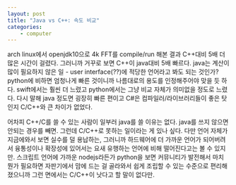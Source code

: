 ```yaml
---
layout: post
title: "Java vs C++: 속도 비교"
categories:
    - computer
---
```


arch linux에서 openjdk10으로 4k FFT를 compile/run 해본 결과 C++대비 5배 더 많은 시간이 걸렸다. 그러니까 거꾸로 보면 C++이 java대비 5배 빠르다. java는 계산이 많이 필요하지 않은 일 - user interface(??)에 적당한 언어라고 봐도 되는 것인가? python에 비하면 엄청나게 빠른 것이니까 나름대로의 용도를 인정해주어야 맞을 듯 하다. swift에서는 훨씬 더 느렸고 python에서는 그냥 비교 자체가 의미없을 정도로 느렸다. 다시 말해 java 정도면 굉장히 빠른 편이고 C#은 컴파일러/라이브러리들이 좋은 탓인지 C/C++와 큰 차이가 없었다.

어차피 C++/C를 쓸 수 있는 사람이 일부러 java를 쓸 이유는 없다. java를 쓰지 않으면 안되는 경우를 빼면. 그런데 C/C++로 못하는 일이라는 게 있나 싶다. 다만 언어 자체가 지금에와서 보면 실수를 덜 용납하는, 그러니까 하드웨어에 더 가까운 언어가 되어버려서 융통성이나 확장성에 있어서는 요새 유행하는 언어에 비해 떨어진다고는 볼 수 있지만. 스크립트 언어에 가까운 nodejs라든가 python을 보면 커뮤니티가 발전해서 마치 뭔가 필요하면 자판기에서 맘에 드는 걸 골라와서 쉽게 조립할 수 있는 수준으로 편리해졌으니까 그런 면에서는 C/C++이 낫다고 할 말이 없다만.
